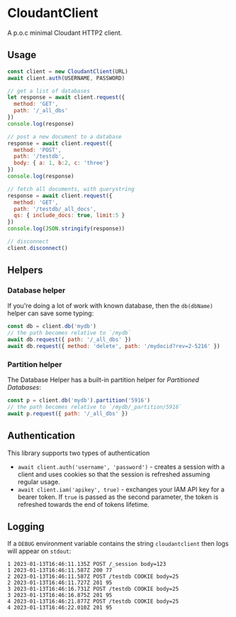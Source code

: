 # CloudantClient

A p.o.c minimal Cloudant HTTP2 client.

## Usage

```js
const client = new CloudantClient(URL)
await client.auth(USERNAME, PASSWORD)

// get a list of databases
let response = await client.request({
  method: 'GET',
  path: '/_all_dbs'
})
console.log(response)

// post a new document to a database
response = await client.request({
  method: 'POST',
  path: '/testdb',
  body: { a: 1, b:2, c: 'three'}
})
console.log(response)

// fetch all documents, with querystring
response = await client.request({
  method: 'GET',
  path: '/testdb/_all_docs',
  qs: { include_docs: true, limit:5 }
})
console.log(JSON.stringify(response))

// disconnect
client.disconnect()
```

## Helpers

### Database helper

If you're doing a lot of work with known database, then the `db(dbName)` helper can save some typing:

```js
const db = client.db('mydb')
// the path becomes relative to `/mydb`
await db.request({ path: '/_all_dbs' })
await db.request({ method: 'delete', path: '/mydocid?rev=2-5216' })
```

### Partition helper

The Database Helper has a built-in partition helper for _Partitioned Databases_:

```js
const p = client.db('mydb').partition('5916')
// the path becomes relative to `/mydb/_partition/5916`
await p.request({ path: '/_all_dbs' })
```

## Authentication

This library supports two types of authentication

- `await client.auth('username', 'password')` - creates a session with a client and uses cookies so that the session is refreshed assuming regular usage.
- `await client.iam('apikey', true)` - exchanges your IAM API key for a bearer token. If `true` is passed as the second parameter, the token is refreshed towards the end of tokens lifetime.

## Logging

If a `DEBUG` environment variable contains the string `cloudantclient` then logs will appear on `stdout`:

```
1 2023-01-13T16:46:11.135Z POST /_session body=123
1 2023-01-13T16:46:11.587Z 200 77
2 2023-01-13T16:46:11.587Z POST /testdb COOKIE body=25
2 2023-01-13T16:46:11.727Z 201 95
3 2023-01-13T16:46:16.731Z POST /testdb COOKIE body=25
3 2023-01-13T16:46:16.875Z 201 95
4 2023-01-13T16:46:21.877Z POST /testdb COOKIE body=25
4 2023-01-13T16:46:22.010Z 201 95
```